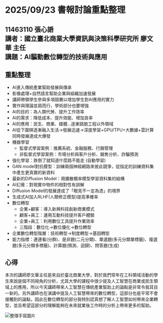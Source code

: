 2025/09/23 書報討論重點整理
===
11463110 張心䛡  
講者：國立臺北商業大學資訊與決策科學研究所 廖文華 主任  
講題：AI驅動數位轉型的技術與應用
---

## 重點整理

* AI進入傳統產業幫助發展與傳承
* 影像處理+自然語言幫助企業與組織加速發展
* 講師帶領學生參與多項競賽以增加學生對AI應用的實力
* 實作與理論並肩而行，學術部分也要增強
* AI的目的：為人類代勞、提升工作效率
* AI的需求：降低成本、提升效能、增加良率
* AI的應用：民生、商業、媒體…逐漸跳脫工程以外領域
* AI從下圍棋逐漸融入生活→發展迅速→深度學習+GPU/TPU+大數據+雲計算同時發展達成大爆發
* 機器學習
    * 監督式學習案例：推薦系統、金融服務、行銷管理
    * 非監督式學習案例：市場分析與客戶分析、銷售分析、詐騙預測
* 強化學習：跌倒了就知道什麼路不能走 (自動學習)
* GAN model對抗模型：訓練兩個神經網路來彼此競爭，從指定的訓練資料集中產生更真實的新資料
* 最新的Diffusion Model：用擴散概率模型學習資料集的結構
* AI幻覺：對現實中物件的相對性有誤解
* Diffusion Model的發展達成了「眼見不一定為憑」的境界
* 生成式AI加入RLHF(人類修正模型)提高準確率
* 數位轉型
    * 企業+顧客：導入新興科技創新商業模式
    * 顧客+員工：運用互動科技提升客戶體驗
    * 企業+員工：利用數位工具提升作業效率
    * 三階段：數位化→數位優化→數位轉型
* 企業數位轉型階層：技術轉型→制度轉型→基因轉型
* 能力指標：連連看(分群)、是非題(二元分類)、單選題(多元分類單標籤)、複選題(多元分類多標籤)、計算題(預測、迴歸)、問答題(生成)

## 心得
本次的講師廖文華主任是來自於臺北商業大學，對於我們常年在工科領域活動的學生來說是個不同視角的分析，尤其大學的課程中很少提及人工智慧在商業或民生領域上的應用，所以今天講師帶來人工智慧在傳統產業幫助上的論點是非常令我耳目一新的。另外講師也在演講中提及人工智慧帶來的數位轉型，這部分也是平常不會接觸到的論點，因此在數位轉型的部分我特別認真想了解人工智慧如何帶來企業轉型，並且希望這部分的理解能夠在未來就業後工作時的分析上帶來更多的幫助。

![整理手寫圖片](S__94412807.jpg)

